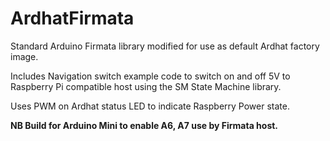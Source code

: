 # ArdhatFirmata

Standard Arduino Firmata library modified for use as default Ardhat factory image.

Includes Navigation switch example code to switch on and off 5V to Raspberry Pi compatible host using the SM State Machine library.

Uses PWM on Ardhat status LED to indicate Raspberry Power state.

**NB Build for Arduino Mini to enable A6, A7 use by Firmata host.**



